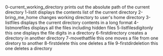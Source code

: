 0-current_working_directory prints out the absolute path of the current directory
1-listit displays the contents list of the current directory
2-bring_me_home changes working directory to user's home directory
3-listfiles displays the current directory contents in a long format
4-listmorefiles displays all the files including hidden files
5-listfilesdigitonly this one displays the file digits in a directory
6-firstdirectory creates a directory in another directory
7-movethatfile this one moves a file from one diretory to another
8-firstdelete this one deletes a file
9-firstdirdeletion this one deletes a directory
